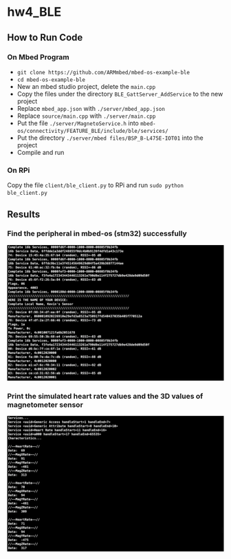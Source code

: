 # hw4_BLE

## How to Run Code

### On Mbed Program

* `git clone https://github.com/ARMmbed/mbed-os-example-ble`
* `cd mbed-os-example-ble`
* New an mbed studio project, delete the `main.cpp`
* Copy the files under the directory `BLE_GattServer_AddService` to the new project
* Replace `mbed_app.json` with `./server/mbed_app.json`
* Replace `source/main.cpp` with `./server/main.cpp`
* Put the file `./server/MagnetoService.h` into `mbed-os/connectivity/FEATURE_BLE/include/ble/services/`
* Put the directory `./server/mbed files/BSP_B-L475E-IOT01` into the project
* Compile and run

### On RPi

Copy the file `client/ble_client.py` to RPi and run `sudo python ble_client.py`

## Results

### Find the peripheral in mbed-os (stm32) successfully

![](./screenshots/find_device.png)

### Print the simulated heart rate values and the 3D values of magnetometer sensor

![](./screenshots/notifications.png)